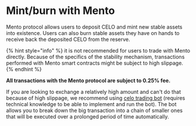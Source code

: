 # Mint/burn with Mento

Mento protocol allows users to deposit CELO and mint new stable assets into existence. Users can also burn stable assets they have on hands to receive back the deposited CELO from the reserve.

{% hint style="info" %}
it is not recommended for users to trade with Mento directly. Because of the specifics of the stability mechanism, transactions performed with Mento smart contracts might be subject to high slippage.
{% endhint %}

**All transactions with the Mento protocol are subject to 0.25% fee.**

If you are looking to exchange a relatively high amount and can't do that because of high slippage, we recommend using [celo trading bot](https://github.com/celo-org/celo-exchange-bot) (requires technical knowledge to be able to implement and run the bot). The bot allows you to break down the big transaction into a chain of smaller ones that will be executed over a prolonged period of time automatically.
